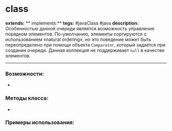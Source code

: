 # class 
**extends:** 
** implements:** 
**tegs:** #javaClass #java
**description:**  Особенностью данной очереди является возможность управления порядком элементов. По-умолчанию, элементы сортируются с использованием «natural ordering», но это поведение может быть переопределено при помощи объекта `Comparator`, который задаётся при создании очереди. Данная коллекция не поддерживает `null` в качестве элементов.

---
### Возможности:
- 
### Методы класса:
- 

### Примеры использования:
